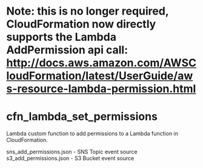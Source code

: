 # Note: this is no longer required, CloudFormation now directly supports the Lambda AddPermission api call: http://docs.aws.amazon.com/AWSCloudFormation/latest/UserGuide/aws-resource-lambda-permission.html


# cfn_lambda_set_permissions

Lambda custom function to add permissions to a Lambda function in CloudFormation.

sns_add_permissions.json - SNS Topic event source
s3_add_permissions.json - S3 Bucket event source
